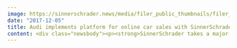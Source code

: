 ```yaml
---
image: https://sinnerschrader.news/media/filer_public_thumbnails/filer_public/ad/62/ad620c02-77e9-4592-9754-46469076ec19/ecom-visual4_700px.png__480x288_q85_crop_subsampling-2_upscale.jpg
date: "2017-12-05"
title: Audi implements platform for online car sales with SinnerSchrader
content: <div class="newsbody"><p><strong>SinnerSchrader takes a major step towards digital car sales for Audi Deutschland with an interdisciplinary team</strong></p><p><strong>Hamburg, December 2017</strong> – In its role as Audi’s digital lead agency, SinnerSchrader has implemented a major e-commerce project in record time – an initial milestone of the newly developed, comprehensive commerce strategy for digital car sales. The platform for online vehicle sales enables users to find a pre-owned Audi that suits their needs and to complete the purchase directly and entirely online. </p><p>Together with the stakeholders, which include the individual Audi partners, Audi Markt Deutschland and Audi Bank as well as Audi itself, an application with an optimal customer journey was developed to allow for straightforward, quick and integrated car sales. Throughout the process, SinnerSchrader and Audi applied a development philosophy with an uncompromising focus on the user. </p><p>“Users expect relevant service and tangible added value. Our goal was to make this our consistent focus and develop a beneficial customer experience. Interfaces and processes retreat into the background in a very intuitive experience for the user.”  – Stefan Kroke, Executive Director, SinnerSchrader</p><p>In order to achieve this, an agile process was launched, with SinnerSchrader putting together an interdisciplinary team that worked on site with the product owners at Audi. The jointly formulated requirements were tested in use labs and the results derived from this continuously influenced the next stage of the project by way of fast and agile adjustments. In this way, a transformational product with understandable and user-friendly application options was developed. </p><p>“It is the users alone who decide on the success of this project – so we are glad that we always had them around the table with us thanks to our prototype-based work. We are already looking forward to the next expansion stage.” – Marcus Keith, Audi AG</p><p>Several additional functions for the application are planned for the future, and the platform is also to be rolled out in other countries. </p><p><strong>The team at SinnerSchrader&#58;</strong><br/>Design lead&#58; Philipp von Essen<br/>Product design&#58; Yuri Ziebell, Markus Ölhafen, Lukas Simon, Tilman Frick<br/>Product engineers&#58; Florian Niebuhr, Mario Nebl, Georg Hemprich<br/>Product management&#58; Tamara Bianco, Norman Kreikemeier</p><p><strong>The team at Audi&#58;</strong><br/>Marius Kohlhepp<br/>Miriam Abel<br/>Zita Riesberg<br/>Andreas Gruber<br/>Adrian Gluchow</p><p><strong>Others involved&#58;</strong><br/>Audi Business Innovation<br/>42dp</p><p></p><p>SinnerSchrader has been the international lead agency for Audi since 2016 and supports its customer in a studio established specifically for this purpose. Here, an interdisciplinary team consisting of more than 70 business strategists, product designers, product engineers and product managers work on a range of different Audi platforms and products, such as the Audi website, myAudi, e-commerce platforms, mobility platforms and apps. The studio is managed by Arndt Allmeling, Stefan Kroke and Philipp Kafkoulas. The responsible managing director at SinnerSchrader is Dr Axel Averdung.</p><p></p><p><strong>ABOUT SINNERSCHRADER</strong><br/>SinnerSchrader is one of the leading digital agencies in Europe with the focus on the design and development of digital products and services. More than 500 employees work on digital transformation for companies such as Allianz, Audi, comdirect bank, ERGO, Telefónica, TUI, Unitymedia and VW. SinnerSchrader was founded in 1996, has been listed on the stock exchange since 1999 and has offices in Hamburg, Berlin, Frankfurt am Main, Munich, and Prague. Since April 2017, SinnerSchrader has been part of Accenture Interactive.<br/><a href="http&#58;//sinnerschrader.com/" target="_blank">http&#58;//sinnerschrader.com</a></p><p></p><p><a class="news-backlink" href="/en/"><svg class="svg-ico svg-ico--arrow-left"><use xlink&#58;href="#arrow-down"></use></svg>Back to the overview</a></p></div>
---
```

